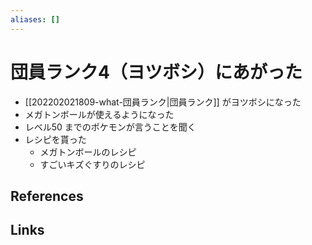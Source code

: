 ```yaml
---
aliases: []
---
```

# 団員ランク4（ヨツボシ）にあがった

- [[202202021809-what-団員ランク|団員ランク]] がヨツボシになった
- メガトンボールが使えるようになった
- レベル50 までのポケモンが言うことを聞く
- レシピを貰った
	- メガトンボールのレシピ
	- すごいキズぐすりのレシピ

## References



## Links


